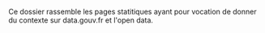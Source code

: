 
Ce dossier rassemble les pages statitiques ayant pour vocation de donner du contexte sur data.gouv.fr et l'open data.
